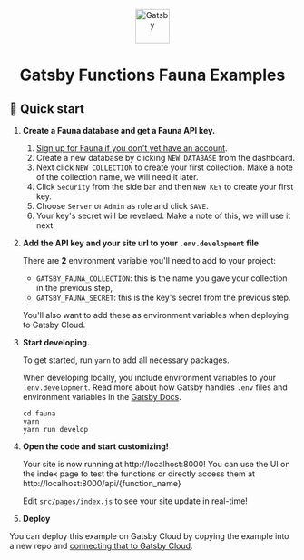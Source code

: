 <p align="center">
  <a href="https://www.gatsbyjs.com/?utm_source=starter&utm_medium=readme&utm_campaign=gatsby-functions-beta">
    <img alt="Gatsby" src="https://www.gatsbyjs.com/Gatsby-Monogram.svg" width="60" />
  </a>
</p>
<h1 align="center">
  Gatsby Functions Fauna Examples
</h1>

## 🚀 Quick start

1.  **Create a Fauna database and get a Fauna API key.**

    1. [Sign up for Fauna if you don't yet have an account](https://dashboard.fauna.com/accounts/register).
    2. Create a new database by clicking `NEW DATABASE` from the dashboard.
    3. Next click `NEW COLLECTION` to create your first collection. Make a note of the collection name, we will need it later.
    4. Click `Security` from the side bar and then `NEW KEY` to create your first key.
    5. Choose `Server` or `Admin` as role and click `SAVE`.
    6. Your key's secret will be revelaed. Make a note of this, we will use it next.

2.  **Add the API key and your site url to your `.env.development` file**

    There are **2** environment variable you'll need to add to your project:

    - `GATSBY_FAUNA_COLLECTION`: this is the name you gave your collection in the previous step,
    - `GATSBY_FAUNA_SECRET`: this is the key's secret from the previous step.

    You'll also want to add these as environment variables when deploying to Gatsby Cloud.

3.  **Start developing.**

    To get started, run `yarn` to add all necessary packages.

    When developing locally, you include environment variables to your `.env.development`. Read more about how Gatsby handles `.env` files and environment variables in the [Gatsby Docs](https://www.gatsbyjs.com/docs/how-to/local-development/environment-variables/).

    ```shell
    cd fauna
    yarn
    yarn run develop
    ```

4.  **Open the code and start customizing!**

    Your site is now running at http://localhost:8000! You can use the UI on the index page to test the functions or directly access them at http://localhost:8000/api/{function_name}

    Edit `src/pages/index.js` to see your site update in real-time!

5.  **Deploy**

You can deploy this example on Gatsby Cloud by copying the example into a new repo and [connecting that to Gatsby Cloud](https://www.gatsbyjs.com/docs/how-to/previews-deploys-hosting/deploying-to-gatsby-cloud/#set-up-an-existing-gatsby-site).

<!--- Working on improving deploy now to use subdirectories

4.  **Deploy**
    You can directly deploy this example by using the Deploy button below and select the directory for the Google Auth example. Otherwise, fork this repo and create your own repo and [connect that to Gatsby Cloud](https://www.gatsbyjs.com/docs/how-to/previews-deploys-hosting/deploying-to-gatsby-cloud/#set-up-an-existing-gatsby-site).

    [<img src="https://www.gatsbyjs.com/deploynow.svg">](https://www.gatsbyjs.com/dashboard/deploynow?url=https://github.com/gatsbyjs/gatsby-functions-beta/)



    [<img src="https://www.gatsbyjs.com/deploynow.svg">](https://www.gatsbyjs.com/dashboard/deploynow?url=https://github.com/gatsbyjs/gatsby-functions-beta/tree/main/examples/airtable-form)
-->
